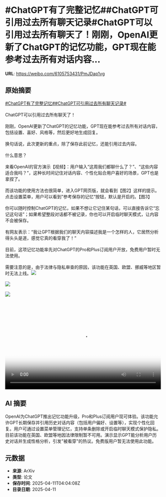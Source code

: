 # #ChatGPT有了完整记忆##ChatGPT可引用过去所有聊天记录#ChatGPT可以引用过去所有聊天了！刚刚，OpenAI更新了ChatGPT的记忆功能，GPT现在能参考过去所有对话内容...

**URL**: https://weibo.com/6105753431/PmJDap1vg

## 原始摘要

<a href="https://m.weibo.cn/search?containerid=231522type%3D1%26t%3D10%26q%3D%23ChatGPT%E6%9C%89%E4%BA%86%E5%AE%8C%E6%95%B4%E8%AE%B0%E5%BF%86%23&amp;extparam=%23ChatGPT%E6%9C%89%E4%BA%86%E5%AE%8C%E6%95%B4%E8%AE%B0%E5%BF%86%23" data-hide=""><span class="surl-text">#ChatGPT有了完整记忆#</span></a><a href="https://m.weibo.cn/search?containerid=231522type%3D1%26t%3D10%26q%3D%23ChatGPT%E5%8F%AF%E5%BC%95%E7%94%A8%E8%BF%87%E5%8E%BB%E6%89%80%E6%9C%89%E8%81%8A%E5%A4%A9%E8%AE%B0%E5%BD%95%23&amp;extparam=%23ChatGPT%E5%8F%AF%E5%BC%95%E7%94%A8%E8%BF%87%E5%8E%BB%E6%89%80%E6%9C%89%E8%81%8A%E5%A4%A9%E8%AE%B0%E5%BD%95%23" data-hide=""><span class="surl-text">#ChatGPT可引用过去所有聊天记录#</span></a><br><br>ChatGPT可以引用过去所有聊天了！<br><br>刚刚，OpenAI更新了ChatGPT的记忆功能，GPT现在能参考过去所有对话内容，包括设置、喜好、风格等，然后更好地生成回复。<br><br>换句话说，此次更新的重点，除了保存此前记忆，还能引用过去内容。<br><br>什么意思？<br><br>来看OpenAI的官方演示【视频】：用户输入“这周我们都聊什么了？”、“这些内容适合我吗？”，这种长时间记住对话内容、个性化贴合用户喜好的场景，GPT也是拿捏了。<br><br>而该功能的使用方法也很简单，进入GPT网页版，就会看到【图2】这样的提示。点击设置菜单，用户可以看到”参考保存的记忆“按钮，默认是开启的。【图3】<br><br>你可以随时控制ChatGPT的记忆，如果不想让它记住某句话，可以直接告诉它“忘记这句话”；如果希望整段对话都不被记录，你也可以开启临时聊天模式，让内容不会被保存。<br><br>有网友表示：“我让GPT根据我们的聊天内容描述我是一个怎样的人，它居然分析得头头是道，感觉它真的看穿我了！”<br><br>目前，这项记忆功能率先对ChatGPT的Pro和Plus订阅用户开放，免费用户暂时无法使用。<br><br>需要注意的是，由于法律与隐私审查的原因，该功能在英国、欧盟、挪威等地区暂时无法上线。<img style="" src="https://tvax2.sinaimg.cn/large/006Fd7o3ly1i0cn7zc4w2j31hc0u0gmk.jpg" referrerpolicy="no-referrer"><br><br><img style="" src="https://tvax3.sinaimg.cn/large/006Fd7o3gy1i0cn7ppsb1j30x00uijzp.jpg" referrerpolicy="no-referrer"><br><br><img style="" src="https://tvax2.sinaimg.cn/large/006Fd7o3gy1i0cn7s6e5wj31am11q0y0.jpg" referrerpolicy="no-referrer"><br><br><br clear="both"><div style="clear: both"></div><video controls="controls" poster="https://tvax2.sinaimg.cn/orj480/006Fd7o3ly1i0cn7yp1oij31hc0u0gmk.jpg" style="width: 100%"><source src="https://f.video.weibocdn.com/o0/l2u0sb2ilx08nnNWVmLS010412004XO90E010.mp4?label=mp4_720p&amp;template=1280x720.25.0&amp;ori=0&amp;ps=1CwnkDw1GXwCQx&amp;Expires=1744347815&amp;ssig=iI1WK8%2BNTI&amp;KID=unistore,video"><source src="https://f.video.weibocdn.com/o0/vMMxMTGolx08nnNWQNk4010412002r7i0E010.mp4?label=mp4_hd&amp;template=852x480.25.0&amp;ori=0&amp;ps=1CwnkDw1GXwCQx&amp;Expires=1744347815&amp;ssig=v%2BPWH3geYZ&amp;KID=unistore,video"><source src="https://f.video.weibocdn.com/o0/ItBVvVimlx08nnNWWgXK010412001xLQ0E010.mp4?label=mp4_ld&amp;template=640x360.25.0&amp;ori=0&amp;ps=1CwnkDw1GXwCQx&amp;Expires=1744347815&amp;ssig=OyqZ9Z92hR&amp;KID=unistore,video"><p>视频无法显示，请前往<a href="https://video.weibo.com/show?fid=1034%3A5154186111942699" target="_blank" rel="noopener noreferrer">微博视频</a>观看。</p></video>

## AI 摘要

OpenAI为ChatGPT推出记忆功能升级，Pro和Plus订阅用户现可体验。该功能允许GPT长期保存并引用历史对话内容（包括用户偏好、设置等），实现个性化回复。用户可通过设置菜单管理记忆，支持单条删除或开启临时聊天模式保护隐私。目前该功能在英国、欧盟等地因法律限制暂不可用。演示显示GPT能分析用户历史对话并生成性格分析，引发"被看穿"的热议。免费版用户暂无法使用此功能。

## 元数据

- **来源**: ArXiv
- **类型**: 论文
- **保存时间**: 2025-04-11T04:04:08Z
- **目录日期**: 2025-04-11
